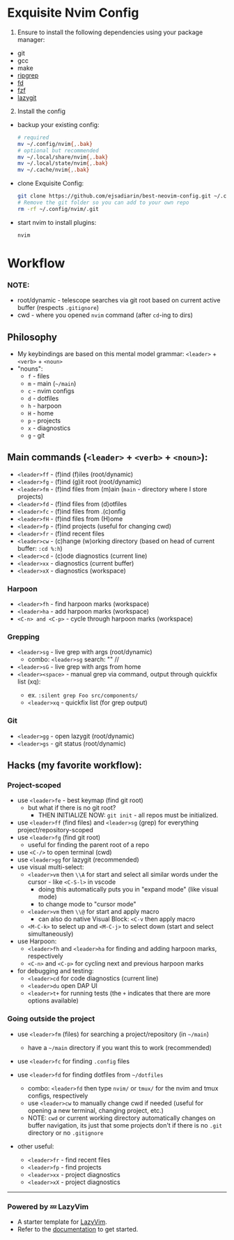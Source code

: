 # Exquisite Nvim Config
1. Ensure to install the following dependencies using your package manager:
- git
- gcc
- make
- [ripgrep](https://github.com/BurntSushi/ripgrep?tab=readme-ov-file#installation)
- [fd](https://github.com/sharkdp/fd#installation)
- [fzf](https://github.com/junegunn/fzf?tab=readme-ov-file#installation)
- [lazygit](https://github.com/jesseduffield/lazygit)

2. Install the config
- backup your existing config:
  ```bash
  # required
  mv ~/.config/nvim{,.bak}
  # optional but recommended
  mv ~/.local/share/nvim{,.bak}
  mv ~/.local/state/nvim{,.bak}
  mv ~/.cache/nvim{,.bak}
  ```

- clone Exquisite Config:
  ```bash
  git clone https://github.com/ejsadiarin/best-neovim-config.git ~/.config/nvim
  # Remove the git folder so you can add to your own repo
  rm -rf ~/.config/nvim/.git
  ```

- start nvim to install plugins:
  ```bash
  nvim
  ```

# Workflow
### NOTE:
- root/dynamic - telescope searches via git root based on current active buffer (respects `.gitignore`)
- cwd - where you opened `nvim` command (after `cd`-ing to dirs)

## Philosophy
- My keybindings are based on this mental model grammar:
`<leader>` + `<verb>` + `<noun>`
- "nouns":
  - `f` - files
  - `m` - main (`~/main`)
  - `c` - nvim configs
  - `d` - dotfiles
  - `h` - harpoon
  - `H` - home
  - `p` - projects
  - `x` - diagnostics
  - `g` - git

## Main commands (`<leader>` + `<verb>` + `<noun>`):
- `<leader>ff` - (f)ind (f)iles (root/dynamic)
- `<leader>fg` - (f)ind (g)it root (root/dynamic)
- `<leader>fm` - (f)ind files from (m)ain (`main` - directory where I store projects)
- `<leader>fd` - (f)ind files from (d)otfiles
- `<leader>fc` - (f)ind files from .(c)onfig
- `<leader>fH` - (f)ind files from (H)ome
- `<leader>fp` - (f)ind projects (useful for changing cwd)
- `<leader>fr` - (f)ind recent files
- `<leader>cw` - (c)hange (w)orking directory (based on head of current buffer: `:cd %:h`)
- `<leader>cd` - (c)ode diagnostics (current line)
- `<leader>xx` - diagnostics (current buffer)
- `<leader>xX` - diagnostics (workspace)
### Harpoon
- `<leader>fh` - find harpoon marks (workspace)
- `<leader>ha` - add harpoon marks (workspace)
- `<C-n> and <C-p>` - cycle through harpoon marks (workspace)
### Grepping
- `<leader>sg` - live grep with args (root/dynamic)
  - combo: `<leader>sg` search: "<prompt>" <path>/<to>/<search>
- `<leader>sG` - live grep with args from home
- `<leader><space>` - manual grep via command, output through quickfix list (<leader>xq):
  - ex. `:silent grep Foo src/components/`
  - `<leader>xq` - quickfix list (for grep output)
### Git
- `<leader>gg` - open lazygit (root/dynamic)
- `<leader>gs` - git status (root/dynamic)

## Hacks (my favorite workflow):
### Project-scoped
- use `<leader>fe` - best keymap (find git root)
  - but what if there is no git root?
    - THEN INITIALIZE NOW: `git init` - all repos must be initialized.
- use `<leader>ff` (find files) and `<leader>sg` (grep) for everything project/repository-scoped
- use `<leader>fg` (find git root)
  - useful for finding the parent root of a repo
- use `<C-/>` to open terminal (cwd)
- use `<leader>gg` for lazygit (recommended)
- use visual multi-select:  
  - `<leader>vm` then `\\A` for start and select all similar words under the cursor - like `<C-S-l>` in vscode
    - doing this automatically puts you in "expand mode" (like visual mode)
    - <tab> to change mode to "cursor mode"
  - `<leader>vm` then `\\@` for start and apply macro
    - can also do native Visual Block: `<C-v` then apply macro
  - `<M-C-k>` to select up and `<M-C-j>` to select down (start and select simultaneously)
- use Harpoon:
  - `<leader>fh` and `<leader>ha` for finding and adding harpoon marks, respectively
  - `<C-n>` and `<C-p>` for cycling next and previous harpoon marks
- for debugging and testing:
  - `<leader>cd` for code diagnostics (current line)
  - `<leader>du` open DAP UI
  - `<leader>t+` for running tests (the `+` indicates that there are more options available)

### Going outside the project
- use `<leader>fm` (files) for searching a project/repository (in `~/main`)
  - have a `~/main` directory if you want this to work (recommended)
- use `<leader>fc` for finding `.config` files
- use `<leader>fd` for finding dotfiles from `~/dotfiles`
  - combo: `<leader>fd` then type `nvim/` or `tmux/` for the nvim and tmux configs, respectively
  - use `<leader>cw` to manually change cwd if needed (useful for opening a new terminal, changing project, etc.)
  - NOTE: `cwd` or current working directory automatically changes on buffer navigation, its just that some projects don't if there is no `.git` directory or no `.gitignore`

- other useful:
  - `<leader>fr` - find recent files
  - `<leader>fp` - find projects
  - `<leader>xx` - project diagnostics
  - `<leader>xX` - project diagnostics


---
### Powered by 💤 LazyVim
  - A starter template for [LazyVim](https://github.com/LazyVim/LazyVim).
  - Refer to the [documentation](https://lazyvim.github.io/installation) to get started.
